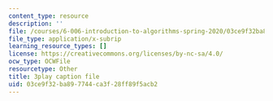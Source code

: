 ```yaml
---
content_type: resource
description: ''
file: /courses/6-006-introduction-to-algorithms-spring-2020/03ce9f32ba897744ca3f28ff89f5acb2_l_A-ig1n8CM.srt
file_type: application/x-subrip
learning_resource_types: []
license: https://creativecommons.org/licenses/by-nc-sa/4.0/
ocw_type: OCWFile
resourcetype: Other
title: 3play caption file
uid: 03ce9f32-ba89-7744-ca3f-28ff89f5acb2
---
```

